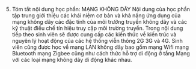 5. Tóm tắt nội dung học phần: MẠNG KHÔNG DÂY
Nội dung của học phần tập trung giới thiệu các khái niệm cơ bản và khả
năng ứng dụng của mạng không dây các đặc tính của môi trường truyền
không dây và các kỹ thuật điều chế tín hiệu truy cập môi trường truyền.
Trong nội dung tiếp theo sinh viên sẽ được cung cấp các kiến thức về
kiến trúc và nguyên lý hoạt động của các hệ thống viễn thông 2G 3G và
4G. Sinh viên cũng được học về mạng LAN không dây bao gồm mạng Wifi
mạng Bluetooth mạng Zigbee cũng như cách thức hỗ trợ di động ở tầng
Mạng với các loại mạng không dây di động khác nhau.
